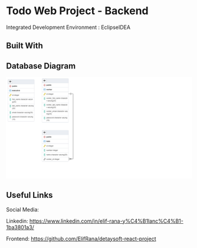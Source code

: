 # Todo Web Project - Backend
Integrated Development Environment : EclipseIDEA 

## Built With

## Database Diagram
![datebaseDiagram](https://github.com/ElifRana/toDos/blob/main/ToDoDatabase.png)

## Useful Links

Social Media:

Linkedin: <https://www.linkedin.com/in/elif-rana-y%C4%B1lanc%C4%B1-1ba3801a3/>

Frontend: <https://github.com/ElifRana/detaysoft-react-project>


